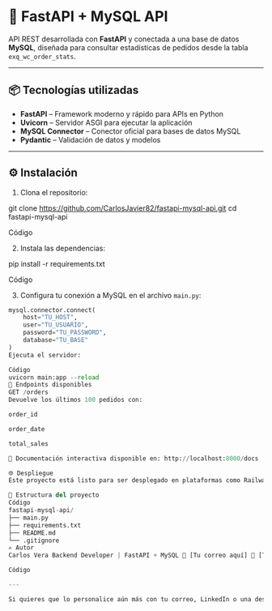 # 🚀 FastAPI + MySQL API

API REST desarrollada con **FastAPI** y conectada a una base de datos **MySQL**, diseñada para consultar estadísticas de pedidos desde la tabla `exq_wc_order_stats`.

---

## 📦 Tecnologías utilizadas

- **FastAPI** – Framework moderno y rápido para APIs en Python
- **Uvicorn** – Servidor ASGI para ejecutar la aplicación
- **MySQL Connector** – Conector oficial para bases de datos MySQL
- **Pydantic** – Validación de datos y modelos

---

## ⚙️ Instalación

1. Clona el repositorio:

git clone https://github.com/CarlosJavier82/fastapi-mysql-api.git cd fastapi-mysql-api

Código

2. Instala las dependencias:

pip install -r requirements.txt

Código

3. Configura tu conexión a MySQL en el archivo `main.py`:

```python
mysql.connector.connect(
    host="TU_HOST",
    user="TU_USUARIO",
    password="TU_PASSWORD",
    database="TU_BASE"
)
Ejecuta el servidor:

Código
uvicorn main:app --reload
📌 Endpoints disponibles
GET /orders
Devuelve los últimos 100 pedidos con:

order_id

order_date

total_sales

📄 Documentación interactiva disponible en: http://localhost:8000/docs

🌐 Despliegue
Este proyecto está listo para ser desplegado en plataformas como Railway o Render. Se recomienda agregar un archivo .env para manejar credenciales y variables de entorno.

📁 Estructura del proyecto
Código
fastapi-mysql-api/
├── main.py
├── requirements.txt
├── README.md
└── .gitignore
✍️ Autor
Carlos Vera Backend Developer | FastAPI + MySQL 📧 [Tu correo aquí] 🔗 [Tu LinkedIn o portafolio si deseas]

Código

---

Si quieres que lo personalice aún más con tu correo, LinkedIn o una descripción de tus clientes, solo dime. También puedo ayudarte a preparar el `.env` y el `Procfile` para desplegar tu API en Railway.
